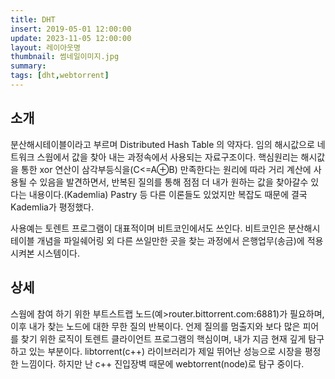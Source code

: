 ```yaml
---
title: DHT
insert: 2019-05-01 12:00:00
update: 2023-11-05 12:00:00
layout: 레이아웃명
thumbnail: 썸네일이미지.jpg
summary: 
tags: [dht,webtorrent]
---
```


## 소개
분산해시테이블이라고 부르며 Distributed Hash Table 의 약자다.
임의 해시값으로 네트워크 스웜에서 값을 찾아 내는 과정속에서 사용되는 자료구조이다.
핵심원리는 해시값을 통한 xor 연산이 삼각부등식을(C<=A⊕B) 만족한다는 원리에 따라 거리 계산에 사용될 수 있음을 발견하면서, 반복된 질의를 통해 점점 더 내가 원하는 값을 찾아갈수 있다는 내용이다.(Kademlia)
Pastry 등 다른 이론들도 있었지만 복잡도 때문에 결국 Kademlia가 평정했다.

사용예는 토렌트 프로그램이 대표적이며 비트코인에서도 쓰인다. 비트코인은 분산해시테이블 개념을 파일쉐어링 외 다른 쓰일만한 곳을 찾는 과정에서 은행업무(송금)에 적용시켜본 시스템이다. 

## 상세
스웜에 참여 하기 위한 부트스트랩 노드(예>router.bittorrent.com:6881)가 필요하며, 이후 내가 찾는 노드에 대한 무한 질의 반복이다.
언제 질의를 멈출지와 보다 많은 피어를 찾기 위한 로직이 토렌트 클라이언트 프로그램의 핵심이며, 내가 지금 현재 깊게 탐구하고 있는 부분이다. libtorrent(c++) 라이브러리가 제일 뛰어난 성능으로 시장을 평정한 느낌이다.
하지만 난 c++ 진입장벽 때문에 webtorrent(node)로 탐구 중이다.
